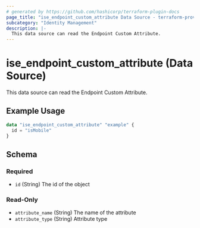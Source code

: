 ```yaml
---
# generated by https://github.com/hashicorp/terraform-plugin-docs
page_title: "ise_endpoint_custom_attribute Data Source - terraform-provider-ise"
subcategory: "Identity Management"
description: |-
  This data source can read the Endpoint Custom Attribute.
---
```


# ise_endpoint_custom_attribute (Data Source)

This data source can read the Endpoint Custom Attribute.

## Example Usage

```terraform
data "ise_endpoint_custom_attribute" "example" {
  id = "isMobile"
}
```

<!-- schema generated by tfplugindocs -->
## Schema

### Required

- `id` (String) The id of the object

### Read-Only

- `attribute_name` (String) The name of the attribute
- `attribute_type` (String) Attribute type

